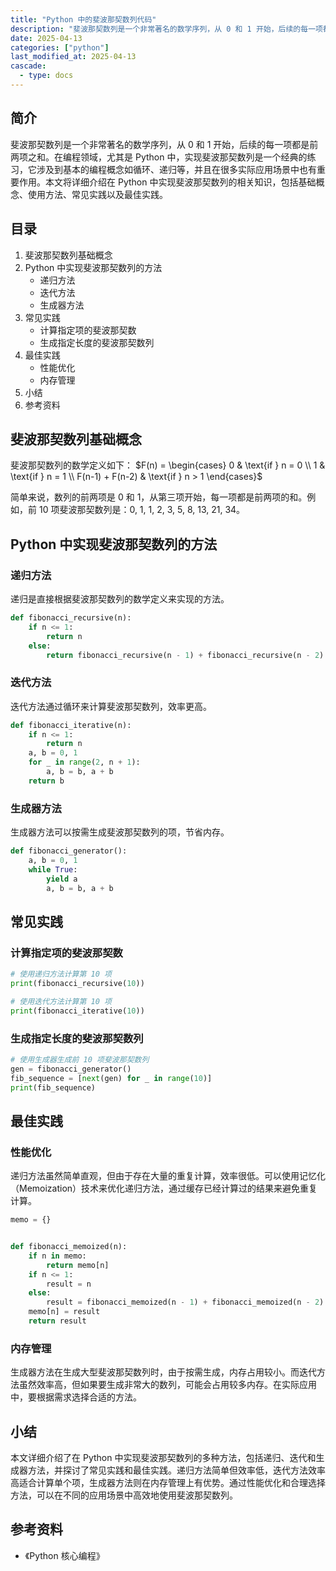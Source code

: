 ```yaml
---
title: "Python 中的斐波那契数列代码"
description: "斐波那契数列是一个非常著名的数学序列，从 0 和 1 开始，后续的每一项都是前两项之和。在编程领域，尤其是 Python 中，实现斐波那契数列是一个经典的练习，它涉及到基本的编程概念如循环、递归等，并且在很多实际应用场景中也有重要作用。本文将详细介绍在 Python 中实现斐波那契数列的相关知识，包括基础概念、使用方法、常见实践以及最佳实践。"
date: 2025-04-13
categories: ["python"]
last_modified_at: 2025-04-13
cascade:
  - type: docs
---
```



## 简介
斐波那契数列是一个非常著名的数学序列，从 0 和 1 开始，后续的每一项都是前两项之和。在编程领域，尤其是 Python 中，实现斐波那契数列是一个经典的练习，它涉及到基本的编程概念如循环、递归等，并且在很多实际应用场景中也有重要作用。本文将详细介绍在 Python 中实现斐波那契数列的相关知识，包括基础概念、使用方法、常见实践以及最佳实践。

<!-- more -->
## 目录
1. 斐波那契数列基础概念
2. Python 中实现斐波那契数列的方法
    - 递归方法
    - 迭代方法
    - 生成器方法
3. 常见实践
    - 计算指定项的斐波那契数
    - 生成指定长度的斐波那契数列
4. 最佳实践
    - 性能优化
    - 内存管理
5. 小结
6. 参考资料

## 斐波那契数列基础概念
斐波那契数列的数学定义如下：
$F(n) = \begin{cases} 0 & \text{if } n = 0 \\ 1 & \text{if } n = 1 \\ F(n-1) + F(n-2) & \text{if } n > 1 \end{cases}$

简单来说，数列的前两项是 0 和 1，从第三项开始，每一项都是前两项的和。例如，前 10 项斐波那契数列是：0, 1, 1, 2, 3, 5, 8, 13, 21, 34。

## Python 中实现斐波那契数列的方法

### 递归方法
递归是直接根据斐波那契数列的数学定义来实现的方法。

```python
def fibonacci_recursive(n):
    if n <= 1:
        return n
    else:
        return fibonacci_recursive(n - 1) + fibonacci_recursive(n - 2)


```

### 迭代方法
迭代方法通过循环来计算斐波那契数列，效率更高。

```python
def fibonacci_iterative(n):
    if n <= 1:
        return n
    a, b = 0, 1
    for _ in range(2, n + 1):
        a, b = b, a + b
    return b


```

### 生成器方法
生成器方法可以按需生成斐波那契数列的项，节省内存。

```python
def fibonacci_generator():
    a, b = 0, 1
    while True:
        yield a
        a, b = b, a + b


```

## 常见实践

### 计算指定项的斐波那契数
```python
# 使用递归方法计算第 10 项
print(fibonacci_recursive(10))

# 使用迭代方法计算第 10 项
print(fibonacci_iterative(10))

```

### 生成指定长度的斐波那契数列
```python
# 使用生成器生成前 10 项斐波那契数列
gen = fibonacci_generator()
fib_sequence = [next(gen) for _ in range(10)]
print(fib_sequence)

```

## 最佳实践

### 性能优化
递归方法虽然简单直观，但由于存在大量的重复计算，效率很低。可以使用记忆化（Memoization）技术来优化递归方法，通过缓存已经计算过的结果来避免重复计算。

```python
memo = {}


def fibonacci_memoized(n):
    if n in memo:
        return memo[n]
    if n <= 1:
        result = n
    else:
        result = fibonacci_memoized(n - 1) + fibonacci_memoized(n - 2)
    memo[n] = result
    return result


```

### 内存管理
生成器方法在生成大型斐波那契数列时，由于按需生成，内存占用较小。而迭代方法虽然效率高，但如果要生成非常大的数列，可能会占用较多内存。在实际应用中，要根据需求选择合适的方法。

## 小结
本文详细介绍了在 Python 中实现斐波那契数列的多种方法，包括递归、迭代和生成器方法，并探讨了常见实践和最佳实践。递归方法简单但效率低，迭代方法效率高适合计算单个项，生成器方法则在内存管理上有优势。通过性能优化和合理选择方法，可以在不同的应用场景中高效地使用斐波那契数列。

## 参考资料
- 《Python 核心编程》